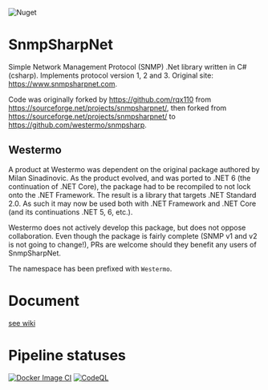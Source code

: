 ![Nuget](https://img.shields.io/nuget/v/SnmpSharpNet)

# SnmpSharpNet
Simple Network Management Protocol (SNMP) .Net library written in C# (csharp). Implements protocol version 1, 2 and 3. Original site: https://www.snmpsharpnet.com.

Code was originally forked by https://github.com/rqx110 from https://sourceforge.net/projects/snmpsharpnet/, then forked from https://sourceforge.net/projects/snmpsharpnet/ to https://github.com/westermo/snmpsharp.

## Westermo
A product at Westermo was dependent on the original package authored by Milan Sinadinovic. As the product evolved, and was ported to .NET 6 (the continuation of .NET Core), the package had to be recompiled to not lock onto the .NET Framework. The result is a library that targets
.NET Standard 2.0. As such it may now be used both with .NET Framework and .NET Core (and its continuations .NET 5, 6, etc.).

Westermo does not actively develop this package, but does not oppose collaboration. Even though the package is fairly complete (SNMP v1 and v2 is not going to change!), PRs are welcome should they benefit any users of SnmpSharpNet.

The namespace has been prefixed with `Westermo`.

# Document
[see wiki](https://github.com/rqx110/SnmpSharpNet/wiki) 

# Pipeline statuses
[![Docker Image CI](https://github.com/westermo/snmpsharp/actions/workflows/docker-image.yml/badge.svg)](https://github.com/westermo/snmpsharp/actions/workflows/docker-image.yml)
[![CodeQL](https://github.com/westermo/snmpsharp/actions/workflows/codeql-analysis.yml/badge.svg)](https://github.com/westermo/snmpsharp/actions/workflows/codeql-analysis.yml)
